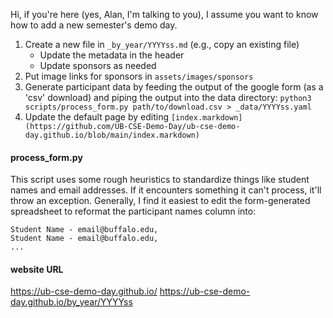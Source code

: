 Hi, if you're here (yes, Alan, I'm talking to you), I assume you want to know how to add a new semester's demo day.

1. Create a new file in `_by_year/YYYYss.md` (e.g., copy an existing file)
   - Update the metadata in the header
   - Update sponsors as needed
2. Put image links for sponsors in `assets/images/sponsors`
3. Generate participant data by feeding the output of the google form (as a 'csv' download) and piping the output into the data directory: `python3 scripts/process_form.py path/to/download.csv > _data/YYYYss.yaml`
4. Update the default page by editing `[index.markdown](https://github.com/UB-CSE-Demo-Day/ub-cse-demo-day.github.io/blob/main/index.markdown)`


#### process_form.py

This script uses some rough heuristics to standardize things like student names and email addresses.  If it encounters something it can't process, it'll throw an exception.  Generally, I find it easiest to edit the form-generated spreadsheet to reformat the participant names column into:
```
Student Name - email@buffalo.edu,
Student Name - email@buffalo.edu,
...
```

#### website URL
https://ub-cse-demo-day.github.io/
https://ub-cse-demo-day.github.io/by_year/YYYYss

